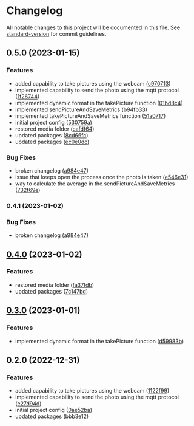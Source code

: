 # Changelog

All notable changes to this project will be documented in this file. See [standard-version](https://github.com/conventional-changelog/standard-version) for commit guidelines.

## 0.5.0 (2023-01-15)


### Features

* added capability to take pictures using the webcam ([c970713](https://github.com/AnthonyLzq/DoorCloud-IoTClient/commit/c970713ebed549cc9287e2a0a1baa9e9d87236dc))
* implemented capability to send the photo using the mqtt protocol ([1f26744](https://github.com/AnthonyLzq/DoorCloud-IoTClient/commit/1f26744b86627518641722918d3f54eef67d8a66))
* implemented dynamic format in the takePicture function ([01bd8c4](https://github.com/AnthonyLzq/DoorCloud-IoTClient/commit/01bd8c47dc3cf5630dcaf82f0326332437d4f348))
* implemented sendPictureAndSaveMetrics ([b94fb33](https://github.com/AnthonyLzq/DoorCloud-IoTClient/commit/b94fb3359eef0347e306908dcdff3a0295dd9d67))
* implemented takePictureAndSaveMetrics function ([51a0717](https://github.com/AnthonyLzq/DoorCloud-IoTClient/commit/51a071726a0e04d054ed10aac3e90303d0749a37))
* initial project config ([530759a](https://github.com/AnthonyLzq/DoorCloud-IoTClient/commit/530759a85f76ed119e6081a02081ef20c727f696))
* restored media folder ([cafdf64](https://github.com/AnthonyLzq/DoorCloud-IoTClient/commit/cafdf64edca6450d81d569c9f7ca7466572f8d8e))
* updated packages ([8cd66fc](https://github.com/AnthonyLzq/DoorCloud-IoTClient/commit/8cd66fc5f29fc119e526d7db1448006da9e33d7d))
* updated packages ([ec0e0dc](https://github.com/AnthonyLzq/DoorCloud-IoTClient/commit/ec0e0dccd7c7e2b7103067548fb9d006d06e067f))


### Bug Fixes

* broken changelog ([a984e47](https://github.com/AnthonyLzq/DoorCloud-IoTClient/commit/a984e4712f05e8692c3cdd180a2b4972e5172f6c))
* issue that keeps open the process once the photo is taken ([e546e31](https://github.com/AnthonyLzq/DoorCloud-IoTClient/commit/e546e3191a0a8c539a6a53330274f364463ca293))
* way to calculate the average in the sendPictureAndSaveMetrics ([732f69e](https://github.com/AnthonyLzq/DoorCloud-IoTClient/commit/732f69eb73aec2e803636556e31aa0ff1d2c23fd))

### 0.4.1 (2023-01-02)

### Bug Fixes

* broken changelog ([a984e47](https://github.com/AnthonyLzq/DoorCloud-IoTClient/commit/a984e4712f05e8692c3cdd180a2b4972e5172f6c))

## [0.4.0](https://github.com/AnthonyLzq/DoorCloud-IoTClient/compare/v0.2.0...v0.4.0) (2023-01-02)


### Features

* restored media folder ([fa37fdb](https://github.com/AnthonyLzq/DoorCloud-IoTClient/commit/fa37fdbd4bb6ea360031ed24b728650c65190b3a))
* updated packages ([7c147bd](https://github.com/AnthonyLzq/DoorCloud-IoTClient/commit/7c147bd27dbf45989cdcb39ee0410cf8575c9060))

## [0.3.0](https://github.com/AnthonyLzq/DoorCloud-IoTClient/compare/v0.2.0...v0.3.0) (2023-01-01)


### Features

* implemented dynamic format in the takePicture function ([d59983b](https://github.com/AnthonyLzq/DoorCloud-IoTClient/commit/d59983b231a856dc9f1b56e795afc311631c7152))

## 0.2.0 (2022-12-31)


### Features

* added capability to take pictures using the webcam ([1122f99](https://github.com/AnthonyLzq/DoorCloud-IoTClient/commit/1122f9974e8aee5d95e5a0d64f71d3e950359600))
* implemented capability to send the photo using the mqtt protocol ([e27d94d](https://github.com/AnthonyLzq/DoorCloud-IoTClient/commit/e27d94de1ef18a26d36bda019ac04da4163a3aef))
* initial project config ([0ae52ba](https://github.com/AnthonyLzq/DoorCloud-IoTClient/commit/0ae52ba8cdb1545b72d8e9a7bb9ac89d8dd419ac))
* updated packages ([bbb3e12](https://github.com/AnthonyLzq/DoorCloud-IoTClient/commit/bbb3e12aff4d26372d1ab39610852d8a4f7505ac))
